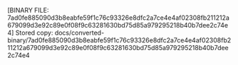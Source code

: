 [BINARY FILE: 7ad0fe885090d3b8eabfe59f1c76c93326e8dfc2a7ce4e4af02308fb211212a679099d3e92c89e0f08f9c63281630bd75d85a979295218b40b7dee2c74e4]
Stored copy: docs/converted-binary/7ad0fe885090d3b8eabfe59f1c76c93326e8dfc2a7ce4e4af02308fb211212a679099d3e92c89e0f08f9c63281630bd75d85a979295218b40b7dee2c74e4
